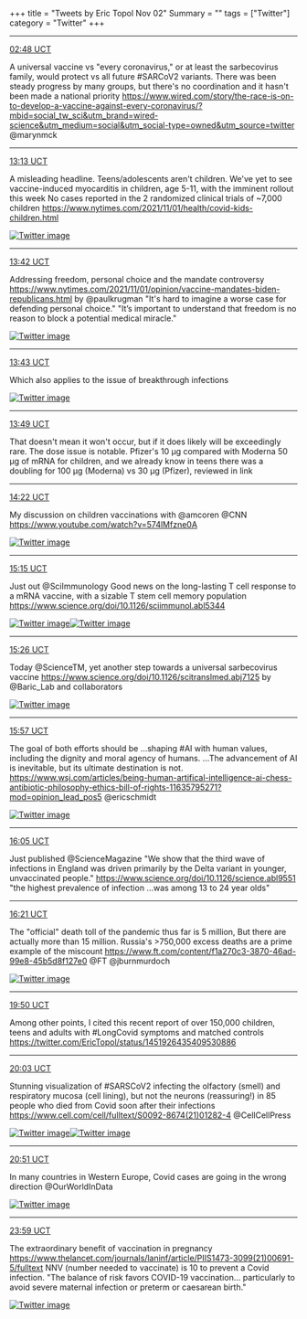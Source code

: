 +++
title = "Tweets by Eric Topol Nov 02"
Summary = ""
tags = ["Twitter"]
category = "Twitter"
+++


---

<a href="https://twitter.com/erictopol/status/1455366084756787202" target="_blank" rel="noreferer">02:48 UCT</a>

A universal vaccine vs "every coronavirus," or at least the sarbecovirus family, would protect vs all future #SARCoV2 variants. There was been steady progress by many groups, but there's no coordination and it hasn't been made a national priority
https://www.wired.com/story/the-race-is-on-to-develop-a-vaccine-against-every-coronavirus/?mbid=social_tw_sci&utm_brand=wired-science&utm_medium=social&utm_social-type=owned&utm_source=twitter @marynmck



---

<a href="https://twitter.com/erictopol/status/1455523404803571715" target="_blank" rel="noreferer">13:13 UCT</a>

A misleading headline. Teens/adolescents aren't children. We've yet to see vaccine-induced myocarditis in children, age 5-11, with the imminent rollout this week
No cases reported in the 2 randomized clinical trials of ~7,000 children https://www.nytimes.com/2021/11/01/health/covid-kids-children.html 

<a href="FDMOem8VUA091mF.jpg"  ><img src="FDMOem8VUA091mF.jpg" alt="Twitter image" ></img></a>

---

<a href="https://twitter.com/erictopol/status/1455530882681409549" target="_blank" rel="noreferer">13:42 UCT</a>

Addressing freedom, personal choice and the mandate  controversy
https://www.nytimes.com/2021/11/01/opinion/vaccine-mandates-biden-republicans.html by @paulkrugman 
"It's hard to imagine a worse case for defending personal choice."
"It’s important to understand that freedom is no reason to block a potential medical miracle." 

<a href="FDMUo1jXoAAeB9J.jpg"  ><img src="FDMUo1jXoAAeB9J.jpg" alt="Twitter image" ></img></a>

---

<a href="https://twitter.com/erictopol/status/1455530887492165634" target="_blank" rel="noreferer">13:43 UCT</a>

Which also applies to the issue of breakthrough infections 

<a href="FDMVb7HVQAEYs7r.png"  ><img src="FDMVb7HVQAEYs7r.png" alt="Twitter image" ></img></a>

---

<a href="https://twitter.com/erictopol/status/1455532582670585870" target="_blank" rel="noreferer">13:49 UCT</a>

That doesn't mean it won't occur, but if it does likely will be exceedingly rare. The dose issue is notable. Pfizer's 10 μg compared with Moderna 50 μg of mRNA for children, and we already know in teens there was a doubling for 100 μg (Moderna) vs 30 μg (Pfizer), reviewed in link



---

<a href="https://twitter.com/erictopol/status/1455540739799011328" target="_blank" rel="noreferer">14:22 UCT</a>

My discussion on children vaccinations with @amcoren @CNN https://www.youtube.com/watch?v=574lMfzne0A 

<a href="FDMefPfXIAwS0c0.jpg"  ><img src="FDMefPfXIAwS0c0.jpg" alt="Twitter image" ></img></a>

---

<a href="https://twitter.com/erictopol/status/1455554071746646018" target="_blank" rel="noreferer">15:15 UCT</a>

Just out @SciImmunology Good news on the long-lasting T cell response to a mRNA vaccine, with a sizable T stem cell memory population  
https://www.science.org/doi/10.1126/sciimmunol.abl5344 

<a href="FDMp5tiUUAYu663.jpg"  ><img src="FDMp5tiUUAYu663.jpg" alt="Twitter image" ></img></a><a href="FDMqR-VVgAUBmlG.jpg"  ><img src="FDMqR-VVgAUBmlG.jpg" alt="Twitter image" ></img></a>

---

<a href="https://twitter.com/erictopol/status/1455556835667165185" target="_blank" rel="noreferer">15:26 UCT</a>

Today @ScienceTM, yet another step towards a universal sarbecovirus vaccine
https://www.science.org/doi/10.1126/scitranslmed.abj7125 by @Baric_Lab and collaborators 

<a href="FDMs84xUUAYqFq8.jpg"  ><img src="FDMs84xUUAYqFq8.jpg" alt="Twitter image" ></img></a>

---

<a href="https://twitter.com/erictopol/status/1455564744820068354" target="_blank" rel="noreferer">15:57 UCT</a>

The goal of both efforts should be ...shaping #AI with human values, including the dignity and moral agency of humans. ...The advancement of AI is inevitable, but its ultimate destination is not.
https://www.wsj.com/articles/being-human-artifical-intelligence-ai-chess-antibiotic-philosophy-ethics-bill-of-rights-11635795271?mod=opinion_lead_pos5 @ericschmidt 

<a href="FDMzkVbUUAkOnCy.jpg"  ><img src="FDMzkVbUUAkOnCy.jpg" alt="Twitter image" ></img></a>

---

<a href="https://twitter.com/erictopol/status/1455566693888004105" target="_blank" rel="noreferer">16:05 UCT</a>

Just published @ScienceMagazine 
"We show that the third wave of infections in England was driven primarily by the Delta variant in younger, unvaccinated people."
https://www.science.org/doi/10.1126/science.abl9551
"the highest prevalence of infection ...was among 13 to 24 year olds"



---

<a href="https://twitter.com/erictopol/status/1455570799000047617" target="_blank" rel="noreferer">16:21 UCT</a>

The "official" death toll of the pandemic thus far is 5 million, But there are actually more than 15 million. Russia's &gt;750,000 excess deaths are a prime example of the miscount
https://www.ft.com/content/f1a270c3-3870-46ad-99e8-45b5d8f127e0 @FT @jburnmurdoch 

<a href="FDM5gV8VUAklhcJ.jpg"  ><img src="FDM5gV8VUAklhcJ.jpg" alt="Twitter image" ></img></a>

---

<a href="https://twitter.com/erictopol/status/1455623359895531523" target="_blank" rel="noreferer">19:50 UCT</a>

Among other points, I cited this recent report of over 150,000 children, teens and adults with #LongCovid symptoms and matched controls
https://twitter.com/EricTopol/status/1451926435409530886



---

<a href="https://twitter.com/erictopol/status/1455626533830156289" target="_blank" rel="noreferer">20:03 UCT</a>

Stunning visualization of #SARSCoV2 infecting the olfactory (smell) and respiratory mucosa (cell lining), but not the neurons (reassuring!) in 85 people who died from Covid soon after their infections
https://www.cell.com/cell/fulltext/S0092-8674(21)01282-4 @CellCellPress 

<a href="FDNr76yVQAEDKyY.jpg"  ><img src="FDNr76yVQAEDKyY.jpg" alt="Twitter image" ></img></a><a href="FDNsACJUUAIgguI.jpg"  ><img src="FDNsACJUUAIgguI.jpg" alt="Twitter image" ></img></a>

---

<a href="https://twitter.com/erictopol/status/1455638774759583744" target="_blank" rel="noreferer">20:51 UCT</a>

In many countries in Western Europe, Covid cases are going in the wrong direction
@OurWorldInData 

<a href="FDN3iA4UcAAKUQl.jpg"  ><img src="FDN3iA4UcAAKUQl.jpg" alt="Twitter image" ></img></a>

---

<a href="https://twitter.com/erictopol/status/1455686022218457092" target="_blank" rel="noreferer">23:59 UCT</a>

The extraordinary benefit of vaccination in pregnancy
https://www.thelancet.com/journals/laninf/article/PIIS1473-3099(21)00691-5/fulltext
NNV (number needed to vaccinate) is 10 to prevent a Covid infection. "The balance of risk favors COVID-19 vaccination... particularly to avoid severe maternal infection or preterm or caesarean birth." 

<a href="FDOiLk5UcAMY3O7.jpg"  ><img src="FDOiLk5UcAMY3O7.jpg" alt="Twitter image" ></img></a>